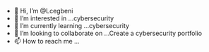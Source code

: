 - 👋 Hi, I’m @Lcegbeni
- 👀 I’m interested in ...cybersecurity 
- 🌱 I’m currently learning ...cybersecurity 
- 💞️ I’m looking to collaborate on ...Create a cybersecurity portfolio 
- 📫 How to reach me ...

<!---
Lcegbeni/Lcegbeni is a ✨ special ✨ repository because its `README.md` (this file) appears on your GitHub profile.
You can click the Preview link to take a look at your changes.
--->
